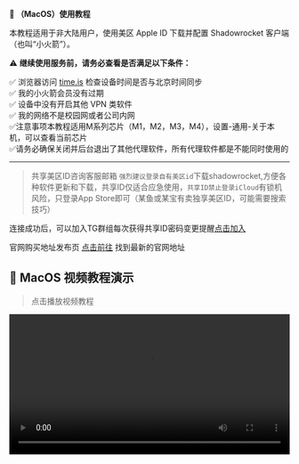 **📱 （MacOS）使用教程**

本教程适用于非大陆用户，使用美区 Apple ID 下载并配置 Shadowrocket 客户端（也叫“小火箭”）。

⚠️ **继续使用服务前，请务必查看是否满足以下条件：**

✅ 浏览器访问 [time.is](https://time.is) 检查设备时间是否与北京时间同步  
✅ 我的小火箭会员没有过期  
✅ 设备中没有开启其他 VPN 类软件  
✅ 我的网络不是校园网或者公司内网  
✅注意事项本教程适用M系列芯片（M1，M2，M3，M4），设置-通用-关于本机，可以查看当前芯片  
✅请务必确保关闭并后台退出了其他代理软件，所有代理软件都是不能同时使用的   

---

>共享美区ID咨询客服邮箱 `强烈建议登录自有美区id`下载shadowrocket,方便各种软件更新和下载，共享ID仅适合应急使用，`共享ID禁止登录iCloud`有锁机风险，只登录App Store即可（某鱼或某宝有卖独享美区ID，可能需要搜索技巧）

连接成功后，可以加入TG群组每次获得共享ID密码变更提醒[点击加入](https://t.me/+RMAHp8JAtpY2NDZh)

官网购买地址发布页 [点击前往](https://renyimen.us) 找到最新的官网地址


## 🎥 MacOS 视频教程演示
>点击播放视频教程
<video controls width="100%">
  <source src="/clients/media/m4.mp4" type="video/mp4">
  您的浏览器不支持 video 标签。
</video>